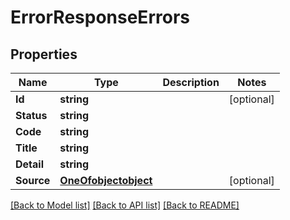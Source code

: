 # ErrorResponseErrors

## Properties

Name | Type | Description | Notes
------------ | ------------- | ------------- | -------------
**Id** | **string** |  | [optional] 
**Status** | **string** |  | 
**Code** | **string** |  | 
**Title** | **string** |  | 
**Detail** | **string** |  | 
**Source** | [**OneOfobjectobject**](oneOf&lt;object,object&gt;.md) |  | [optional] 

[[Back to Model list]](../README.md#documentation-for-models) [[Back to API list]](../README.md#documentation-for-api-endpoints) [[Back to README]](../README.md)


